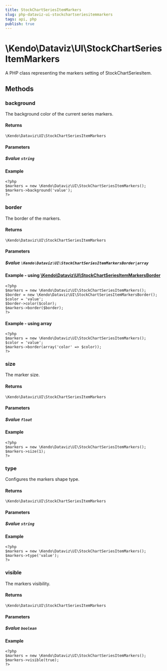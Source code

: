 ```yaml
---
title: StockChartSeriesItemMarkers
slug: php-dataviz-ui-stockchartseriesitemmarkers
tags: api, php
publish: true
---
```


# \Kendo\Dataviz\UI\StockChartSeriesItemMarkers

A PHP class representing the markers setting of StockChartSeriesItem.


## Methods

### background
The background color of the current series markers.

#### Returns
`\Kendo\Dataviz\UI\StockChartSeriesItemMarkers`

#### Parameters

##### $value `string`



#### Example 
    <?php
    $markers = new \Kendo\Dataviz\UI\StockChartSeriesItemMarkers();
    $markers->background('value');
    ?>

### border

The border of the markers.

#### Returns
`\Kendo\Dataviz\UI\StockChartSeriesItemMarkers`

#### Parameters

##### $value `\Kendo\Dataviz\UI\StockChartSeriesItemMarkersBorder|array`


#### Example - using [\Kendo\Dataviz\UI\StockChartSeriesItemMarkersBorder](/api/wrappers/php/Kendo/Dataviz/UI/StockChartSeriesItemMarkersBorder)
    <?php
    $markers = new \Kendo\Dataviz\UI\StockChartSeriesItemMarkers();
    $border = new \Kendo\Dataviz\UI\StockChartSeriesItemMarkersBorder();
    $color = 'value';
    $border->color($color);
    $markers->border($border);
    ?>

#### Example - using array

    <?php
    $markers = new \Kendo\Dataviz\UI\StockChartSeriesItemMarkers();
    $color = 'value';
    $markers->border(array('color' => $color));
    ?>

### size
The marker size.

#### Returns
`\Kendo\Dataviz\UI\StockChartSeriesItemMarkers`

#### Parameters

##### $value `float`



#### Example 
    <?php
    $markers = new \Kendo\Dataviz\UI\StockChartSeriesItemMarkers();
    $markers->size(1);
    ?>

### type
Configures the markers shape type.

#### Returns
`\Kendo\Dataviz\UI\StockChartSeriesItemMarkers`

#### Parameters

##### $value `string`



#### Example 
    <?php
    $markers = new \Kendo\Dataviz\UI\StockChartSeriesItemMarkers();
    $markers->type('value');
    ?>

### visible
The markers visibility.

#### Returns
`\Kendo\Dataviz\UI\StockChartSeriesItemMarkers`

#### Parameters

##### $value `boolean`



#### Example 
    <?php
    $markers = new \Kendo\Dataviz\UI\StockChartSeriesItemMarkers();
    $markers->visible(true);
    ?>

